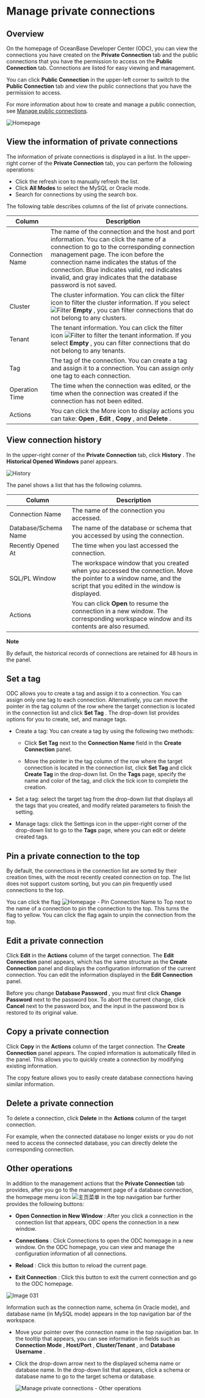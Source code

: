 Manage private connections 
===============================================



Overview 
-----------------------------

On the homepage of OceanBase Developer Center (ODC), you can view the connections you have created on the **Private Connection** tab and the public connections that you have the permission to access on the **Public Connection** tab. Connections are listed for easy viewing and management. 

You can click **Public Connection** in the upper-left corner to switch to the **Public Connection** tab and view the public connections that you have the permission to access. 

For more information about how to create and manage a public connection, see [Manage public connections](../4.web-odc-public-resource-management/3.web-odc-resource-management/1.web-odc-manage-public-connection.md). 

![Homepage](https://help-static-aliyun-doc.aliyuncs.com/assets/img/en-US/6366319361/p342076.png)

View the information of private connections 
----------------------------------------------------------------

The information of private connections is displayed in a list. In the upper-right corner of the **Private Connection** tab, you can perform the following operations:

* Click the refresh icon to manually refresh the list.
* Click **All Modes** to select the MySQL or Oracle mode.
* Search for connections by using the search box.

The following table describes columns of the list of private connections.

|     Column      |                                                                                                                                                                            Description                                                                                                                                                                            |
|-----------------|-------------------------------------------------------------------------------------------------------------------------------------------------------------------------------------------------------------------------------------------------------------------------------------------------------------------------------------------------------------------|
| Connection Name | The name of the connection and the host and port information. You can click the name of a connection to go to the corresponding connection management page.  The icon before the connection name indicates the status of the connection. Blue indicates valid, red indicates invalid, and gray indicates that the database password is not saved. |
| Cluster         | The cluster information.  You can click the filter icon  to filter the cluster information. If you select ![Filter](https://help-static-aliyun-doc.aliyuncs.com/assets/img/en-US/8487860461/p352180.jpg) **Empty** , you can filter connections that do not belong to any clusters.                                                               |
| Tenant          | The tenant information.  You can click the filter icon ![Filter](https://help-static-aliyun-doc.aliyuncs.com/assets/img/en-US/8487860461/p352180.jpg) to filter the tenant information. If you select **Empty** , you can filter connections that do not belong to any tenants.                                                                   |
| Tag             | The tag of the connection. You can create a tag and assign it to a connection. You can assign only one tag to each connection.                                                                                                                                                                                                                                    |
| Operation Time  | The time when the connection was edited, or the time when the connection was created if the connection has not been edited.                                                                                                                                                                                                                                       |
| Actions         | You can click the More icon to display actions you can take: **Open** , **Edit** , **Copy** , and **Delete** .                                                                                                                                                                                                                                                    |



View connection history 
--------------------------------------------

In the upper-right corner of the **Private Connection** tab, click **History** . The **Historical Opened Windows** panel appears. 

![History](https://help-static-aliyun-doc.aliyuncs.com/assets/img/en-US/6366319361/p342087.png)

The panel shows a list that has the following columns.


|        Column        |                                                                              Description                                                                              |
|----------------------|-----------------------------------------------------------------------------------------------------------------------------------------------------------------------|
| Connection Name      | The name of the connection you accessed.                                                                                                                              |
| Database/Schema Name | The name of the database or schema that you accessed by using the connection.                                                                                         |
| Recently Opened At   | The time when you last accessed the connection.                                                                                                                       |
| SQL/PL Window        | The workspace window that you created when you accessed the connection. Move the pointer to a window name, and the script that you edited in the window is displayed. |
| Actions              | You can click **Open** to resume the connection in a new window. The corresponding workspace window and its contents are also resumed.                                |


**Note**



By default, the historical records of connections are retained for 48 hours in the panel.

Set a tag 
------------------------------

ODC allows you to create a tag and assign it to a connection. You can assign only one tag to each connection. Alternatively, you can move the pointer in the tag column of the row where the target connection is located in the connection list and click **Set Tag** . The drop-down list provides options for you to create, set, and manage tags. 

* Create a tag: You can create a tag by using the following two methods:

  * Click **Set Tag** next to the **Connection Name** field in the **Create Connection** panel.

    
  
  * Move the pointer in the tag column of the row where the target connection is located in the connection list, click **Set Tag** and click **Create Tag** in the drop-down list. On the **Tags** page, specify the name and color of the tag, and click the tick icon to complete the creation.

    
  

  

* Set a tag: select the target tag from the drop-down list that displays all the tags that you created, and modify related parameters to finish the setting.

  

* Manage tags: click the Settings icon in the upper-right corner of the drop-down list to go to the **Tags** page, where you can edit or delete created tags.

  




Pin a private connection to the top 
--------------------------------------------------------

By default, the connections in the connection list are sorted by their creation times, with the most recently created connection on top. The list does not support custom sorting, but you can pin frequently used connections to the top. 

You can click the flag ![Homepage - Pin Connection Name to Top](https://help-static-aliyun-doc.aliyuncs.com/assets/img/en-US/6818379361/p342106.png) next to the name of a connection to pin the connection to the top. This turns the flag to yellow. You can click the flag again to unpin the connection from the top.

Edit a private connection 
----------------------------------------------

Click **Edit** in the **Actions** column of the target connection. The **Edit Connection** panel appears, which has the same structure as the **Create Connection** panel and displays the configuration information of the current connection. You can edit the information displayed in the **Edit Connection** panel. 

Before you change **Database Password** , you must first click **Change Password** next to the password box. To abort the current change, click **Cancel** next to the password box, and the input in the password box is restored to its original value.

Copy a private connection 
----------------------------------------------

Click **Copy** in the **Actions** column of the target connection. The **Create Connection** panel appears. The copied information is automatically filled in the panel. This allows you to quickly create a connection by modifying existing information. 

The copy feature allows you to easily create database connections having similar information.

Delete a private connection 
------------------------------------------------

To delete a connection, click **Delete** in the **Actions** column of the target connection. 

For example, when the connected database no longer exists or you do not need to access the connected database, you can directly delete the corresponding connection.

Other operations 
-------------------------------------

In addition to the management actions that the **Private Connection** tab provides, after you go to the management page of a database connection, the homepage menu icon ![主页菜单](https://help-static-aliyun-doc.aliyuncs.com/assets/img/en-US/9487860461/p377739.jpg) in the top navigation bar further provides the following buttons:

* **Open Connection in New Window** : After you click a connection in the connection list that appears, ODC opens the connection in a new window.

  

* **Connections** : Click Connections to open the ODC homepage in a new window. On the ODC homepage, you can view and manage the configuration information of all connections.

  

* **Reload** : Click this button to reload the current page.

  

* **Exit Connection** : Click this button to exit the current connection and go to the ODC homepage.

  




![Image 031](https://help-static-aliyun-doc.aliyuncs.com/assets/img/en-US/6366319361/p232235.png)

Information such as the connection name, schema (in Oracle mode), and database name (in MySQL mode) appears in the top navigation bar of the workspace. 

* Move your pointer over the connection name in the top navigation bar. In the tooltip that appears, you can see information in fields such as **Connection Mode** , **Host/Port** , **Cluster/Tenant** , and **Database Username** .

  

* Click the drop-down arrow next to the displayed schema name or database name. In the drop-down list that appears, click a schema or database name to go to the target schema or database. 

  ![Manage private connections - Other operations](https://help-static-aliyun-doc.aliyuncs.com/assets/img/en-US/7767860461/p358120.png)
  



